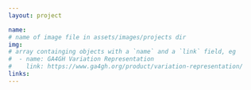 ```yaml
---
layout: project

name:
# name of image file in assets/images/projects dir
img:
# array containging objects with a `name` and a `link` field, eg
#  - name: GA4GH Variation Representation
#    link: https://www.ga4gh.org/product/variation-representation/
links:
---
```


